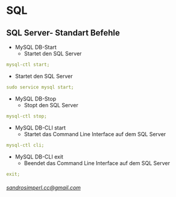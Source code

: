 # SQL

## SQL Server- Standart Befehle

* MySQL DB-Start
  * Startet den SQL Server

```yaml
mysql-ctl start;
```
  * Startet den SQL Server

```yaml
sudo service mysql start;
```
* MySQL DB-Stop
    * Stopt den SQL Server

```yaml
mysql-ctl stop;
```
* MySQL DB-CLI start
    * Startet das Command Line Interface auf dem SQL Server

```yaml
mysql-ctl cli;
```
* MySQL DB-CLI exit
    * Beendet das Command Line Interface auf dem SQL Server

```yaml
exit;
```

###### sandrosimperl.cc@gmail.com
